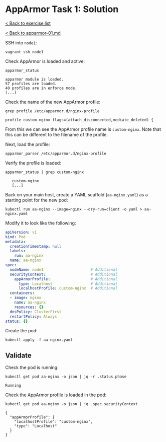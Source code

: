 # AppArmor Task 1: Solution

[< Back to exercise list](../README.md)

[< Back to apparmor-01.md](./apparmor-01.md)

SSH into `node1`:

```shell
vagrant ssh node1
```

Check AppArmor is loaded and active:

```shell
apparmor_status

apparmor module is loaded.
57 profiles are loaded.
40 profiles are in enforce mode.
[...]
```

Check the name of the new AppArmor profile:

```shell
grep profile /etc/apparmor.d/nginx-profile

profile custom-nginx flags=(attach_disconnected,mediate_deleted) {
```

From this we can see the AppArmor profile name is `custom-nginx`. Note that this
can be different to the filename of the profile.

Next, load the profile:

```shell
apparmor_parser /etc/apparmor.d/nginx-profile
```

Verify the profile is loaded:

```shell
apparmor_status | grep custom-nginx

   custom-nginx
   [...]
```

Back on your main host, create a YAML scaffold (`aa-nginx.yaml`) as a starting
point for the new pod:

```shell
kubectl run aa-nginx --image=nginx --dry-run=client -o yaml > aa-nginx.yaml
```

Modify it to look like the following:

```yaml
apiVersion: v1
kind: Pod
metadata:
  creationTimestamp: null
  labels:
    run: aa-nginx
  name: aa-nginx
spec:
  nodeName: node1                     # Additional
  securityContext:                    # Additional
    appArmorProfile:                  # Additional
      type: Localhost                 # Additional
      localhostProfile: custom-nginx  # Additional
  containers:
  - image: nginx
    name: aa-nginx
    resources: {}
  dnsPolicy: ClusterFirst
  restartPolicy: Always
status: {}
```

Create the pod:

```shell
kubectl apply -f aa-nginx.yaml
```

## Validate

Check the pod is running:

```shell
kubectl get pod aa-nginx -o json | jq -r .status.phase

Running
```

Check the AppArmor profile is loaded in the pod:

```shell
kubectl get pod aa-nginx -o json | jq .spec.securityContext

{
  "appArmorProfile": {
    "localhostProfile": "custom-nginx",
    "type": "Localhost"
  }
}
```
